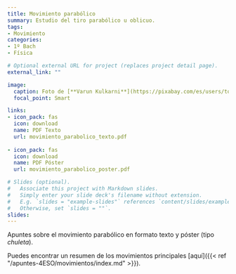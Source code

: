 ```yaml
---
title: Movimiento parabólico
summary: Estudio del tiro parabólico u oblicuo.
tags:
- Movimiento
categories:
- 1º Bach
- Física

# Optional external URL for project (replaces project detail page).
external_link: ""

image:
  caption: Foto de [**Varun Kulkarni**](https://pixabay.com/es/users/tortugadatacorp-5195555/) en [Pixabay](https://pixabay.com/es/)
  focal_point: Smart

links:
- icon_pack: fas
  icon: download
  name: PDF Texto
  url: movimiento_parabolico_texto.pdf
  
- icon_pack: fas
  icon: download
  name: PDF Póster
  url: movimiento_parabolico_poster.pdf  

# Slides (optional).
#   Associate this project with Markdown slides.
#   Simply enter your slide deck's filename without extension.
#   E.g. `slides = "example-slides"` references `content/slides/example-slides.md`.
#   Otherwise, set `slides = ""`.
slides: 
---
```


Apuntes sobre el movimiento parabólico en formato texto y póster (tipo _chuleta_).

Puedes encontrar un resumen de los movimientos principales [aquí]({{< ref "/apuntes-4ESO/movimientos/index.md" >}}).
